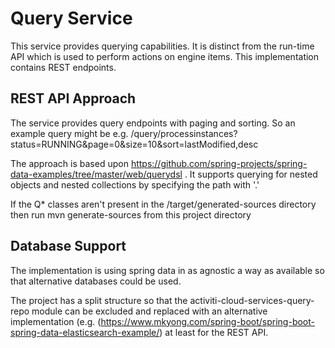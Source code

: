 # Query Service

This service provides querying capabilities. It is distinct from the run-time API which is used to perform actions on engine items. This implementation contains REST endpoints.

## REST API Approach

The service provides query endpoints with paging and sorting. So an example query might be e.g. /query/processinstances?status=RUNNING&page=0&size=10&sort=lastModified,desc

The approach is based upon https://github.com/spring-projects/spring-data-examples/tree/master/web/querydsl . It supports querying for nested objects and nested collections by specifying the path with '.'

If the Q* classes aren't present in the /target/generated-sources directory then run mvn generate-sources from this project directory

## Database Support

The implementation is using spring data in as agnostic a way as available so that alternative databases could be used.

The project has a split structure so that the activiti-cloud-services-query-repo module can be excluded and replaced with an alternative implementation (e.g. (https://www.mkyong.com/spring-boot/spring-boot-spring-data-elasticsearch-example/) at least for the REST API.
